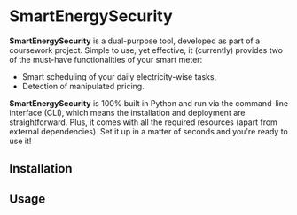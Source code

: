 # SmartEnergySecurity
**SmartEnergySecurity** is a dual-purpose tool, developed as part of a coursework project. Simple to use, yet effective, it (currently) provides two of the must-have functionalities of your smart meter:
* Smart scheduling of your daily electricity-wise tasks,
* Detection of manipulated pricing.

**SmartEnergySecurity** is 100% built in Python and run via the command-line interface (CLI), which means the installation and deployment are straightforward. Plus, it comes with all the required resources (apart from external dependencies). Set it up in a matter of seconds and you're ready to use it!

## Installation

## Usage
